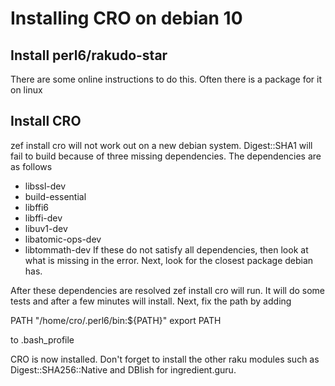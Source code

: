 # Installing CRO on debian 10

## Install perl6/rakudo-star
There are some online instructions to do this. Often there is a package for it
on linux

## Install CRO
zef install cro will not work out on a new debian system. Digest::SHA1 will
fail to build because of three missing dependencies. 
The dependencies are as follows
* libssl-dev
* build-essential
* libffi6
* libffi-dev
* libuv1-dev
* libatomic-ops-dev
* libtommath-dev
 If these do not satisfy all dependencies, then look at what is missing in the
error. Next, look for the closest package debian has. 

After these dependencies are resolved zef install cro will run. It will do some
tests and after a few minutes will install. Next, fix the path by adding 

PATH "/home/cro/.perl6/bin:${PATH}"
export PATH 

to .bash_profile

CRO is now installed. Don't forget to install the other raku modules such as
Digest::SHA256::Native and DBIish for ingredient.guru.
